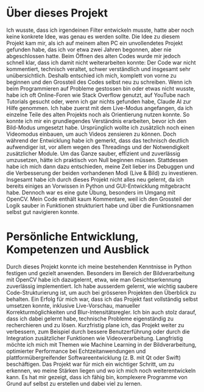 # Über dieses Projekt

Ich wusste, dass ich irgendeinen Filter entwickeln musste, hatte aber noch keine konkrete Idee, was genau es werden sollte. Die Idee zu diesem Projekt kam mir, als ich auf meinem alten PC ein unvollendetes Projekt gefunden habe, das ich vor etwa zwei Jahren begonnen, aber nie abgeschlossen hatte. Beim Öffnen des alten Codes wurde mir jedoch schnell klar, dass ich damit nicht weiterarbeiten konnte: Der Code war nicht kommentiert, technisch veraltet, schwer verständlich und insgesamt sehr unübersichtlich. Deshalb entschied ich mich, komplett von vorne zu beginnen und den Grossteil des Codes selbst neu zu schreiben. Wenn ich beim Programmieren auf Probleme gestossen bin oder etwas nicht wusste, habe ich oft Online-Foren wie Stack Overflow genutzt, auf YouTube nach Tutorials gesucht oder, wenn ich gar nichts gefunden habe, Claude AI zur Hilfe genommen. Ich habe zuerst mit dem Live-Modus angefangen, da ich einzelne Teile des alten Projekts noch als Orientierung nutzen konnte. So konnte ich mir ein grundlegendes Verständnis erarbeiten, bevor ich den Bild-Modus umgesetzt habe. Ursprünglich wollte ich zusätzlich noch einen Videomodus einbauen, um auch Videos zensieren zu können. Doch während der Entwicklung habe ich gemerkt, dass das technisch deutlich aufwendiger ist, vor allem wegen des Threadings und der Notwendigkeit zusätzlicher Module. Um das Ganze sauber, effizient und zuverlässig umzusetzen, hätte ich praktisch von Null beginnen müssen. Stattdessen habe ich mich dann dazu entschieden, meine Zeit lieber ins Debuggen und die Verbesserung der beiden vorhandenen Modi (Live & Bild) zu investieren. Insgesamt habe ich durch dieses Projekt nicht alles neu gelernt, da ich bereits einiges an Vorwissen in Python und GUI-Entwicklung mitgebracht habe. Dennoch war es eine gute Übung, besonders im Umgang mit OpenCV. Mein Code enthält kaum Kommentare, weil ich den Grossteil der Logik sauber in Funktionen strukturiert habe und über die Funktionsnamen selbst gut navigieren konnte.

# Persönliche Entwicklung, Kompetenzen und Ausblick

Durch dieses Projekt konnte ich meine bestehenden Kenntnisse in Python festigen und gezielt anwenden. Besonders im Bereich der Bildverarbeitung mit OpenCV habe ich dazugelernt, etwa, wie man Gesichtserkennung zuverlässig implementiert. Ich habe ausserdem gelernt, wie wichtig saubere Code-Strukturierung ist, um auch bei grösseren Projekten den Überblick zu behalten. Ein Erfolg für mich war, dass ich das Projekt fast vollständig selbst umsetzen konnte, inklusive Live-Vorschau, manueller Korrekturmöglichkeiten und Blur-Intensitätsregler. Ich bin auch stolz darauf, dass ich dabei gelernt habe, technische Probleme eigenständig zu recherchieren und zu lösen. Kurzfristig plane ich, das Projekt weiter zu verbessern, zum Beispiel durch bessere Benutzerführung oder durch die Integration zusätzlicher Funktionen wie Videoverarbeitung. Langfristig möchte ich mich mit Themen wie Machine Learning in der Bildverarbeitung, optimierter Performance bei Echtzeitanwendungen und plattformübergreifender Softwareentwicklung (z. B. mit Qt oder Swift) beschäftigen. Das Projekt war für mich ein wichtiger Schritt, um zu erkennen, wo meine Stärken liegen und wo ich mich noch weiterentwickeln kann. Es hat mir gezeigt, dass ich fähig bin, komplexere Programme von Grund auf selbst zu erstellen und dabei viel zu lernen.

